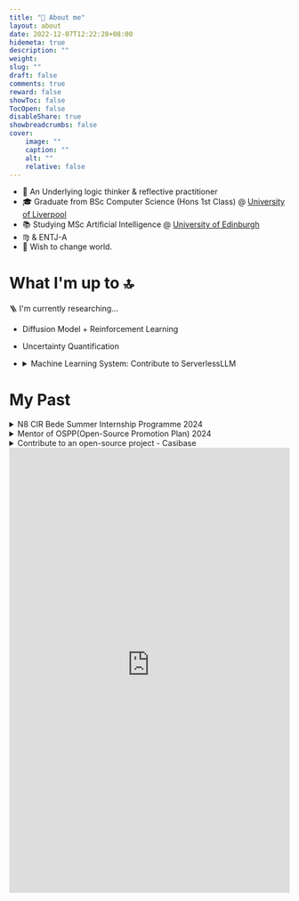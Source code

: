 ```yaml
---
title: "📖 About me"
layout: about
date: 2022-12-07T12:22:28+08:00
hidemeta: true
description: ""
weight:
slug: ""
draft: false
comments: true
reward: false
showToc: false
TocOpen: false
disableShare: true
showbreadcrumbs: false
cover:
    image: ""
    caption: ""
    alt: ""
    relative: false
---
```


- 🌊 An Underlying logic thinker & reflective practitioner
- 🎓 Graduate from BSc Computer Science (Hons 1st Class) @ [University of Liverpool](https://twitter.com/LivUni)
- 📚 Studying MSc Artificial Intelligence @ [University of Edinburgh](https://informatics.ed.ac.uk/)
- ♍️ & ENTJ-A
- 💭 Wish to change world.

# What I'm up to 🔝
🪜 I'm currently researching...
- Diffusion Model + Reinforcement Learning
- Uncertainty Quantification
-   <details>
    <summary>Machine Learning System: Contribute to ServerlessLLM</summary>

    - feat: support lora fine-tuning for transformers backend [#189](https://github.com/ServerlessLLM/ServerlessLLM/pull/189)
    - docs: add documentation for deployment on slurm [#135](https://github.com/ServerlessLLM/ServerlessLLM/pull/135)

    </details>
# My Past
<details>
<summary>N8 CIR Bede Summer Internship Programme 2024</summary>

- Project: Benchmarking various LLMs for Reading Biomedical Literatures
- Duration: 12 weeks (full time)
- Supervised by Dr Antony McCabe and Dr Jianping Meng
- Funded by EPSRC

</details>
<details>
<summary>Mentor of OSPP(Open-Source Promotion Plan) 2024</summary>

- Project: Casibase (An Open-Source AI knowledge base)
- Duration: Jul, 2024 - Oct, 2024

</details>
<details>
<summary> Contribute to an open-source project - Casibase </summary>

- feat: improve GetNearMessageCount() performance (2024-08-24) [#954](https://github.com/casibase/casibase/pull/954)
- feat: fix the issue that DALL-E returned image URL is expired (2024-08-17) [#946](https://github.com/casibase/casibase/pull/946)
- feat: support new model gpt-4o for openai and azure (2024-08-03) [#931](https://github.com/casibase/casibase/pull/931)
- feat: count the number of generated images (2024-08-01) [#930](https://github.com/casibase/casibase/pull/930)
- feat: support image output (2024-07-29) [#925](https://github.com/casibase/casibase/pull/925)
- feat: fix bug that the first AI message cannot be regenerated (2024-07-25) [#917](https://github.com/casibase/casibase/pull/917)
- feat: fix cursor blink incorrectly (2024-07-23) [#913](https://github.com/casibase/casibase/pull/913)
- feat: set token count to 0 in usage map (2024-07-19) [#904](https://github.com/casibase/casibase/pull/904)
- feat: fix ProvidersUsageTable render error when creating a new store (2024-07-18) [#903](https://github.com/casibase/casibase/pull/903)
- feat: show providers usage in real time (2024-07-13) [#898](https://github.com/casibase/casibase/pull/898)
- feat: feat: drag the image to the chat box to add attachment (2024-07-11) [#895](https://github.com/casibase/casibase/pull/895)
- feat: allow deleting welcome message in demo mode (2024-07-06) [#885](https://github.com/casibase/casibase/pull/885)
- feat: fix bug that sends empty message by mistake in newMessage mode (2024-07-05) [#882](https://github.com/casibase/casibase/pull/882)
- feat: calculate tokens at last for local model provider (2024-07-01) [#878](https://github.com/casibase/casibase/pull/878)
- feat: fix no encoding for model custom-model (2024-06-30) [#876](https://github.com/casibase/casibase/pull/876)
- fix: incorrect message answer when anonymous access (2024-06-24) [#871](https://github.com/casibase/casibase/pull/871)
- feat: support sending question via URL GET parameter (2024-06-23) [#865](https://github.com/casibase/casibase/pull/865)
- feat: fix demo site fails bug in guest mode (2024-06-20) [#858](https://github.com/casibase/casibase/pull/858)
- feat: fix bug that cannot access demo-site in guest mode (2024-06-19) [#854](https://github.com/casibase/casibase/pull/854)
- feat: support URL link for each chat (2024-06-18) [#845](https://github.com/casibase/casibase/pull/845)
- fix: the error box does not show at the first time (2024-06-17) [#840](https://github.com/casibase/casibase/pull/840)
- feat: fix wrong blinking cursor in UI (2024-06-15) [#836](https://github.com/casibase/casibase/pull/836)
- feat: don't auto refresh answer for aborted connection error (2024-06-14) [#834](https://github.com/casibase/casibase/pull/834)
- feat: support model usage map in GetAnswer() API (2024-06-07) [#828](https://github.com/casibase/casibase/pull/828)
- feat: use model providers with higher token limit (2024-05-29) [#818](https://github.com/casibase/casibase/pull/818)
- feat: use vision models for question with image (2024-05-16) [#811](https://github.com/casibase/casibase/pull/811)
- feat: improve refresh bug fix (2024-05-15) [#810](https://github.com/casibase/casibase/pull/810)
- Bug: fix chat window error when pressing F5 during text output (2024-05-14) [#808](https://github.com/casibase/casibase/pull/808)
- feat: support dummy model provider and dummy embedding provider (2024-05-01) [#798](https://github.com/casibase/casibase/pull/798)
- feat: support uploading file (2024-04-27) [#795](https://github.com/casibase/casibase/pull/795)
- feat: support model provider multiplexing (2024-04-21) [#783](https://github.com/casibase/casibase/pull/783)
- feat: support claude3 model provider (2024-04-18) [#785](https://github.com/casibase/casibase/pull/785)
- feat: add swagger docs (2024-04-04) [#781](https://github.com/casibase/casibase/pull/781)
- feat: add new default split provider (2024-03-22) [#778](https://github.com/casibase/casibase/pull/778)
- fix: improve messages render performance (2024-03-20) [#777](https://github.com/casibase/casibase/pull/777)
- feat: support code block highlight (2024-03-19) [#776](https://github.com/casibase/casibase/pull/776)
- feat: support Latex math formula (2024-03-18) [#775](https://github.com/casibase/casibase/pull/775)
- feat: format markdown output better (2024-03-17) [#770](https://github.com/casibase/casibase/pull/770)
- feat: disable New Chat button when there is empty chat (2024-03-16) [#773](https://github.com/casibase/casibase/pull/773)
- feat: feat: improve upload path format for image storage (2024-03-08) [#758](https://github.com/casibase/casibase/pull/758)
- feat: improve image display in input box (2024-03-06) [#754](https://github.com/casibase/casibase/pull/754)
- feat: fix bug for local model provider (2024-03-04) [#750](https://github.com/casibase/casibase/pull/750)
- feat: add GetPricing and calculatePrice for all embedding providers (2024-03-02) [#737](https://github.com/casibase/casibase/pull/737)
- feat: add calculating tokens and price for embedding provider (2024-03-01) [735](https://github.com/casibase/casibase/pull/735)
- fix: Bug that recognizes an ordinary url as an image (2024-02-29) [730](https://github.com/casibase/casibase/pull/730)
- feat: improve azure text output (2024-02-28) [#729](https://github.com/casibase/casibase/pull/729)
- feat: Support OpenAI embedding v3 as new Casibase embedding providers (2024-02-27) [#727](https://github.com/casibase/casibase/pull/727)
- feat: support generating images via dalle-3 model (2024-02-20) [#717](https://github.com/casibase/casibase/pull/717)
- feat: support sending images to gpt4vision model (2024-02-19) [#716](https://github.com/casibase/casibase/pull/716)
- feat: fix reply display for huggingface (2024-01-28) [#705](https://github.com/casibase/casibase/pull/705)
- feat: add Cohere Command model provider (2024-01-25) [#703](https://github.com/casibase/casibase/pull/703)
- [feat: Support chat bot widget (pending...)](https://github.com/casibase/casibase/pull/724)
- [feat: support texts and images in the response at the same time (pending...)](https://github.com/casibase/casibase/pull/718)

</details>

<iframe src="https://gravel-carpenter-ef6.notion.site/ebd/15365853615d8081ae72e9a4976b2ca9" width="100%" height="800" frameborder="0" allowfullscreen />